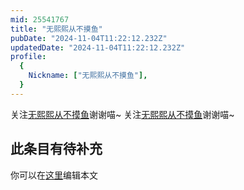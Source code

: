 ```yaml
---
mid: 25541767
title: "无熙熙从不摸鱼"
pubDate: "2024-11-04T11:22:12.232Z"
updatedDate: "2024-11-04T11:22:12.232Z"
profile:
  {
    Nickname: ["无熙熙从不摸鱼"],
  }
---
```


关注[无熙熙从不摸鱼](https://space.bilibili.com/25541767)谢谢喵~ 关注[无熙熙从不摸鱼](https://space.bilibili.com/25541767)谢谢喵~

## 此条目有待补充
你可以在[这里](https://github.com/Yuhanawa/VTuber.ICU-Content/edit/master/v/无熙熙从不摸鱼/index.md)编辑本文
